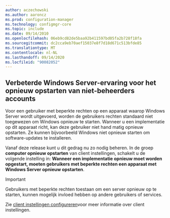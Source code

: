 ```yaml
---
author: aczechowski
ms.author: aaroncz
ms.prod: configuration-manager
ms.technology: configmgr-core
ms.topic: include
ms.date: 09/14/2010
ms.openlocfilehash: 06eb9cd82de5baa92b411597bd05fa2b728f18fa
ms.sourcegitcommit: dc2cca9eb70aef15037e8f7d18d671c513bfde85
ms.translationtype: MT
ms.contentlocale: nl-NL
ms.lasthandoff: 09/14/2020
ms.locfileid: "90082052"
---
```

## <a name="improved-windows-server-restart-experience-for-non-administrator-accounts"></a><a name="bkmk_server"></a> Verbeterde Windows Server-ervaring voor het opnieuw opstarten van niet-beheerders accounts

<!--7821529-->

Voor een gebruiker met beperkte rechten op een apparaat waarop Windows Server wordt uitgevoerd, worden de gebruikers rechten standaard niet toegewezen om Windows opnieuw te starten. Wanneer u een implementatie op dit apparaat richt, kan deze gebruiker niet hand matig opnieuw opstarten. Ze kunnen bijvoorbeeld Windows niet opnieuw starten om software-updates te installeren.

Vanaf deze release kunt u dit gedrag nu zo nodig beheren. In de groep **computer opnieuw opstarten** van client instellingen, schakelt u de volgende instelling in: **Wanneer een implementatie opnieuw moet worden opgestart, moeten gebruikers met beperkte rechten een apparaat met Windows Server opnieuw opstarten**.

> [!IMPORTANT]
> Gebruikers met beperkte rechten toestaan om een server opnieuw op te starten, kunnen mogelijk invloed hebben op andere gebruikers of services.

Zie [client instellingen configureren](../../../../clients/deploy/configure-client-settings.md)voor meer informatie over client instellingen.
